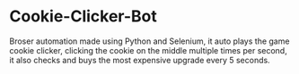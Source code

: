 # Cookie-Clicker-Bot

Broser automation made using Python and Selenium, it auto plays the game cookie clicker, clicking the cookie on the middle multiple times per second, it also checks and buys the most expensive upgrade every 5 seconds.
